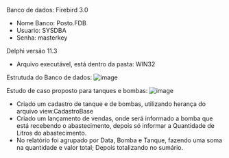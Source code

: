 Banco de dados: Firebird 3.0
 - Nome Banco: Posto.FDB
 - Usuario: SYSDBA
 - Senha: masterkey

Delphi versão 11.3
- Arquivo executável, está dentro da pasta: WIN32

Estrutuda do Banco de dados:
![image](https://github.com/gkenji87/Posto/assets/73451382/eae714be-26d8-4ce1-b48b-1297ef891ba5)

Estudo de caso proposto para tanques e bombas:
![image](https://github.com/gkenji87/Posto/assets/73451382/fb223dfc-ba59-46f7-8fa0-7c8ef6c789a5)

- Criado um cadastro de tanque e de bombas, utilizando herança do arquivo view.CadastroBase
- Criado um lançamento de vendas, onde será informado a bomba que está recebendo o abastecimento, depois só informar a Quantidade de Litros do abastecimento.
- No relatório foi agrupado por Data, Bomba e Tanque, fazendo uma soma na quantidade e valor total; Depois totalizando no sumário.


